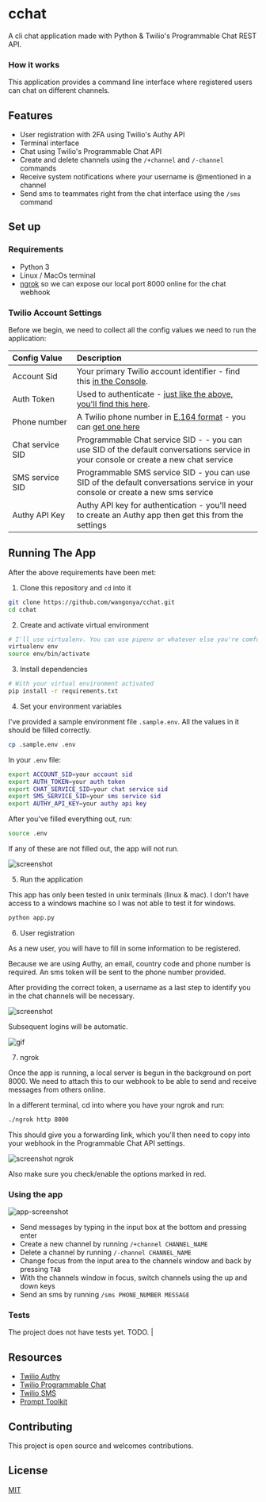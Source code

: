 # cchat

A cli chat application made with Python &amp; Twilio's Programmable Chat REST API.

### How it works

This application provides a command line interface where registered users can chat on different channels.

## Features

- User registration with 2FA using Twilio's Authy API
- Terminal interface
- Chat using Twilio's Programmable Chat API
- Create and delete channels using the `/+channel` and `/-channel` commands
- Receive system notifications where your username is @mentioned in a channel
- Send sms to teammates right from the chat interface using the `/sms` command

## Set up

### Requirements

- Python 3
- Linux / MacOs terminal
- [ngrok](https://ngrok.com/) so we can expose our local port 8000 online for the chat webhook

### Twilio Account Settings

Before we begin, we need to collect
all the config values we need to run the application:

| Config&nbsp;Value | Description                                                                                                                                                  |
| :---------------- | :----------------------------------------------------------------------------------------------------------------------------------------------------------- |
| Account&nbsp;Sid  | Your primary Twilio account identifier - find this [in the Console](https://www.twilio.com/console).                                                         |
| Auth&nbsp;Token   | Used to authenticate - [just like the above, you'll find this here](https://www.twilio.com/console).                                                         |
| Phone&nbsp;number | A Twilio phone number in [E.164 format](https://en.wikipedia.org/wiki/E.164) - you can [get one here](https://www.twilio.com/console/phone-numbers/incoming) |
| Chat service SID  | Programmable Chat service SID - - you can use SID of the default conversations service in your console or create a new chat service
| SMS service SID   | Programmable SMS service SID - you can use SID of the default conversations service in your console or create a new sms service
| Authy API Key     | Authy API key for authentication - you'll need to create an Authy app then get this from the settings

## Running The App

After the above requirements have been met:

1. Clone this repository and `cd` into it

```bash
git clone https://github.com/wangonya/cchat.git
cd cchat
```

2. Create and activate virtual environment

```bash
# I'll use virtualenv. You can use pipenv or whatever else you're comfortable with
virtualenv env
source env/bin/activate
```
3. Install dependencies

```bash
# With your virtual environment activated
pip install -r requirements.txt
```

4. Set your environment variables

I've provided a sample environment file `.sample.env`. All the values in it should be filled correctly.

```bash
cp .sample.env .env
```

In your `.env` file:

```bash
export ACCOUNT_SID=your account sid
export AUTH_TOKEN=your auth token
export CHAT_SERVICE_SID=your chat service sid
export SMS_SERVICE_SID=your sms service sid
export AUTHY_API_KEY=your authy api key
```

After you've filled everything out, run:

```bash
source .env
```

If any of these are not filled out, the app will not run.

![screenshot](https://i.ibb.co/XxbcVqG/2020-04-29-06-39.png)

5. Run the application

This app has only been tested in unix terminals (linux & mac). I don't have access to a windows machine 
so I was not able to test it for windows.

```bash
python app.py
```

6. User registration

As a new user, you will have to fill in some information to be registered.

Because we are using Authy, an email, country code and phone number is required. 
An sms token will be sent to the phone number provided.

After providing the correct token, a username as a last step to identify you in the chat channels will be necessary.

![screenshot](https://i.ibb.co/vwrps0Q/cchat-auth.png)

Subsequent logins will be automatic.

![gif](https://i.ibb.co/ZLsB1Fh/valid.gif)


7. ngrok

Once the app is running, a local server is begun in the background on port 8000. We need to attach this to our 
webhook to be able to send and receive messages from others online.

In a different terminal, cd into where you have your ngrok and run:

```bash
./ngrok http 8000
```

This should give you a forwarding link, which you'll then need to copy into your webhook in the 
Programmable Chat API settings.

![screenshot ngrok](https://i.ibb.co/rtS7XL3/twilio-ngrok.png)

Also make sure you check/enable the options marked in red.


### Using the app

![app-screenshot](https://i.ibb.co/7tqTdy3/cchat-interface.png)

- Send messages by typing in the input box at the bottom and pressing enter
- Create a new channel by running `/+channel CHANNEL_NAME`
- Delete a channel by running `/-channel CHANNEL_NAME`
- Change focus from the input area to the channels window and back by pressing `TAB`
- With the channels window in focus, switch channels using the up and down keys
- Send an sms by running `/sms PHONE_NUMBER MESSAGE`

### Tests

The project does not have tests yet. TODO.                                                                |

## Resources

- [Twilio Authy](https://www.twilio.com/docs/authy)
- [Twilio Programmable Chat](https://www.twilio.com/docs/chat)
- [Twilio SMS](https://www.twilio.com/docs/sms)
- [Prompt Toolkit](https://python-prompt-toolkit.readthedocs.io/en/3.0.3/)

## Contributing

This project is open source and welcomes contributions.

## License

[MIT](http://www.opensource.org/licenses/mit-license.html)